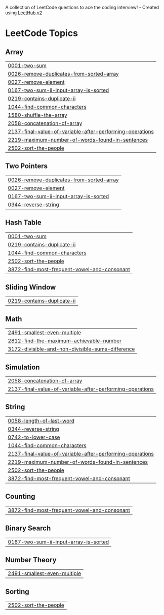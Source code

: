 A collection of LeetCode questions to ace the coding interview! - Created using [LeetHub v2](https://github.com/arunbhardwaj/LeetHub-2.0)
<!---LeetCode Topics Start-->
# LeetCode Topics
## Array
|  |
| ------- |
| [0001-two-sum](https://github.com/yousafhub-w/Leetcode/tree/master/0001-two-sum) |
| [0026-remove-duplicates-from-sorted-array](https://github.com/yousafhub-w/Leetcode/tree/master/0026-remove-duplicates-from-sorted-array) |
| [0027-remove-element](https://github.com/yousafhub-w/Leetcode/tree/master/0027-remove-element) |
| [0167-two-sum-ii-input-array-is-sorted](https://github.com/yousafhub-w/Leetcode/tree/master/0167-two-sum-ii-input-array-is-sorted) |
| [0219-contains-duplicate-ii](https://github.com/yousafhub-w/Leetcode/tree/master/0219-contains-duplicate-ii) |
| [1044-find-common-characters](https://github.com/yousafhub-w/Leetcode/tree/master/1044-find-common-characters) |
| [1580-shuffle-the-array](https://github.com/yousafhub-w/Leetcode/tree/master/1580-shuffle-the-array) |
| [2058-concatenation-of-array](https://github.com/yousafhub-w/Leetcode/tree/master/2058-concatenation-of-array) |
| [2137-final-value-of-variable-after-performing-operations](https://github.com/yousafhub-w/Leetcode/tree/master/2137-final-value-of-variable-after-performing-operations) |
| [2219-maximum-number-of-words-found-in-sentences](https://github.com/yousafhub-w/Leetcode/tree/master/2219-maximum-number-of-words-found-in-sentences) |
| [2502-sort-the-people](https://github.com/yousafhub-w/Leetcode/tree/master/2502-sort-the-people) |
## Two Pointers
|  |
| ------- |
| [0026-remove-duplicates-from-sorted-array](https://github.com/yousafhub-w/Leetcode/tree/master/0026-remove-duplicates-from-sorted-array) |
| [0027-remove-element](https://github.com/yousafhub-w/Leetcode/tree/master/0027-remove-element) |
| [0167-two-sum-ii-input-array-is-sorted](https://github.com/yousafhub-w/Leetcode/tree/master/0167-two-sum-ii-input-array-is-sorted) |
| [0344-reverse-string](https://github.com/yousafhub-w/Leetcode/tree/master/0344-reverse-string) |
## Hash Table
|  |
| ------- |
| [0001-two-sum](https://github.com/yousafhub-w/Leetcode/tree/master/0001-two-sum) |
| [0219-contains-duplicate-ii](https://github.com/yousafhub-w/Leetcode/tree/master/0219-contains-duplicate-ii) |
| [1044-find-common-characters](https://github.com/yousafhub-w/Leetcode/tree/master/1044-find-common-characters) |
| [2502-sort-the-people](https://github.com/yousafhub-w/Leetcode/tree/master/2502-sort-the-people) |
| [3872-find-most-frequent-vowel-and-consonant](https://github.com/yousafhub-w/Leetcode/tree/master/3872-find-most-frequent-vowel-and-consonant) |
## Sliding Window
|  |
| ------- |
| [0219-contains-duplicate-ii](https://github.com/yousafhub-w/Leetcode/tree/master/0219-contains-duplicate-ii) |
## Math
|  |
| ------- |
| [2491-smallest-even-multiple](https://github.com/yousafhub-w/Leetcode/tree/master/2491-smallest-even-multiple) |
| [2812-find-the-maximum-achievable-number](https://github.com/yousafhub-w/Leetcode/tree/master/2812-find-the-maximum-achievable-number) |
| [3172-divisible-and-non-divisible-sums-difference](https://github.com/yousafhub-w/Leetcode/tree/master/3172-divisible-and-non-divisible-sums-difference) |
## Simulation
|  |
| ------- |
| [2058-concatenation-of-array](https://github.com/yousafhub-w/Leetcode/tree/master/2058-concatenation-of-array) |
| [2137-final-value-of-variable-after-performing-operations](https://github.com/yousafhub-w/Leetcode/tree/master/2137-final-value-of-variable-after-performing-operations) |
## String
|  |
| ------- |
| [0058-length-of-last-word](https://github.com/yousafhub-w/Leetcode/tree/master/0058-length-of-last-word) |
| [0344-reverse-string](https://github.com/yousafhub-w/Leetcode/tree/master/0344-reverse-string) |
| [0742-to-lower-case](https://github.com/yousafhub-w/Leetcode/tree/master/0742-to-lower-case) |
| [1044-find-common-characters](https://github.com/yousafhub-w/Leetcode/tree/master/1044-find-common-characters) |
| [2137-final-value-of-variable-after-performing-operations](https://github.com/yousafhub-w/Leetcode/tree/master/2137-final-value-of-variable-after-performing-operations) |
| [2219-maximum-number-of-words-found-in-sentences](https://github.com/yousafhub-w/Leetcode/tree/master/2219-maximum-number-of-words-found-in-sentences) |
| [2502-sort-the-people](https://github.com/yousafhub-w/Leetcode/tree/master/2502-sort-the-people) |
| [3872-find-most-frequent-vowel-and-consonant](https://github.com/yousafhub-w/Leetcode/tree/master/3872-find-most-frequent-vowel-and-consonant) |
## Counting
|  |
| ------- |
| [3872-find-most-frequent-vowel-and-consonant](https://github.com/yousafhub-w/Leetcode/tree/master/3872-find-most-frequent-vowel-and-consonant) |
## Binary Search
|  |
| ------- |
| [0167-two-sum-ii-input-array-is-sorted](https://github.com/yousafhub-w/Leetcode/tree/master/0167-two-sum-ii-input-array-is-sorted) |
## Number Theory
|  |
| ------- |
| [2491-smallest-even-multiple](https://github.com/yousafhub-w/Leetcode/tree/master/2491-smallest-even-multiple) |
## Sorting
|  |
| ------- |
| [2502-sort-the-people](https://github.com/yousafhub-w/Leetcode/tree/master/2502-sort-the-people) |
<!---LeetCode Topics End-->